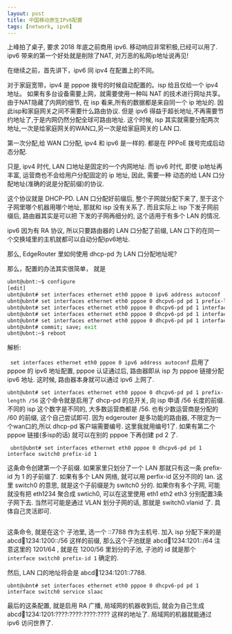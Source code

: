 ```yaml
---
layout: post
title: 中国移动原生IPv6配置
tags: [network, ipv6]
---
```


上峰拍了桌子, 要求 2018 年底之前商用 ipv6. 移动响应非常积极,已经可以用了.
ipv6 带来的第一个好处就是削除了NAT, 对万恶的私网ip地址说再见!

在继续之前，首先讲下，ipv6 同 ipv4 在配置上的不同。

对于家庭宽带，ipv4 是 pppoe 拨号的时候自动配置的。isp 给且仅给一个 ipv4 地址。
如果有多台设备需要上网，就需要使用一种叫 NAT 的技术进行网址共享。由于NAT隐藏了内网的细节, 在 isp 看来,所有的数据都是来自同一个 ip 地址的. 因此isp和家庭网关之间不需要什么路由协议.
但是 ipv6 得益于超长地址,不再需要节约地址了,于是内网仍然分配全球可路由地址. 这个时候, isp 其实就需要分配两次地址,一次是给家庭网关的WAN口,另一次是给家庭网关的 LAN 口.

第一次分配,给 WAN 口分配, ipv4 和 ipv6 是一样的. 都是在 PPPoE 拨号完成后动态分配.

只是, ipv4 时代, LAN 口地址是固定的一个内网地址. 而 ipv6 时代, 即使 ip地址再丰富, 运营商也不会给用户分配固定的 ip 地址, 因此, 需要一种 动态的给 LAN 口分配地址(准确的说是分配前缀)的协议.

这个协议就是 DHCP-PD. LAN 口分配好前缀后, 整个子网就分配下来了, 至于这个子网里哪个机器用哪个地址, 那就和 isp 没有关系了. 而且实际上 isp 下发子网前缀后, 路由器其实是可以把 下发的子网再细分的, 这个适用于有多个 LAN 的情况.

ipv6 因为有 RA 协议, 所以只要路由器的 LAN 口分配了前缀, LAN 口下的在同一个交换域里的主机就都可以自动分配ipv6地址.

那么, EdgeRouter 里如何使用 dhcp-pd 为 LAN 口分配地址呢?


那么，配置的办法其实很简单， 就是

```bash
ubnt@ubnt:~$ configure
[edit]
ubnt@ubnt# set interfaces ethernet eth0 pppoe 0 ipv6 address autoconf
ubnt@ubnt# set interfaces ethernet eth0 pppoe 0 dhcpv6-pd pd 1 prefix-length /56
ubnt@ubnt# set interfaces ethernet eth0 pppoe 0 dhcpv6-pd pd 1 interface switch0 prefix-id 1
ubnt@ubnt# set interfaces ethernet eth0 pppoe 0 dhcpv6-pd pd 1 interface switch0 host-address ::7788
ubnt@ubnt# set interfaces ethernet eth0 pppoe 0 dhcpv6-pd pd 1 interface switch0 service slaac
ubnt@ubnt# commit; save; exit
ubnt@ubnt:~$ reboot
```

解析:

``` set interfaces ethernet eth0 pppoe 0 ipv6 address autoconf``` 启用了 pppoe 的 ipv6 地址配置, pppoe 认证通过后, 路由器即从 isp 为 pppoe 链接分配 ipv6 地址. 这时候, 路由器本身就可以通过 ipv6 上网了.

``` ubnt@ubnt# set interfaces ethernet eth0 pppoe 0 dhcpv6-pd pd 1 prefix-length /56 ``` 
这个命令就是启用了 dhcp-pd 的总开关, 向 isp 申请 /56 长度的前缀. 不同的 isp 这个数字是不同的, 大多数运营商都是 /56. 也有少数运营商是分配的 /60 的前缀, 这个自己尝试即可. 因为 edgerouter 是多功能的路由器, 不限定为一个wan口的,所以 dhcp-pd 客户端需要编号. 这里我就用编号1了. 如果有第二个 pppoe 链接(多isp的话) 就可以在别的 pppoe 下再创建 pd 2 了.


``` ubnt@ubnt# set interfaces ethernet eth0 pppoe 0 dhcpv6-pd pd 1 interface switch0 prefix-id 1```

这条命令创建第一个子前缀. 如果家里只划分了一个 LAN 那就只有这一条 prefix-id 为 1 的子前缀了. 如果有多个 LAN 网络, 就可以用 perfix-id 区分不同的 lan. 这里 switch0 的意思, 就是这个子前缀是为 switch0 分的. 如果你有多个子网, 可能就没有把 eth1234 聚合成 swtich0, 可以在这里使用 eth1 eth2 eth3 分别配置3条子网下去.
当然可可能是通过 VLAN 划分子网的话, 那就是 switch0.vlanid 了. 具体自己灵活即可.


``` ubnt@ubnt# set interfaces ethernet eth0 pppoe 0 dhcpv6-pd pd 1 interface switch0 host-address ::7788
```

这条命令, 就是在这个 子池里, 选一个 ::7788 作为主机号. 加入 isp 分配下来的是 abcd:1234:1234:1200::/56 这样的前缀, 那么这个子池就是 abcd:1234:1234:1201::/64 注意这里的 1201/64 , 就是在 1200/56 里划分的子池, 子池的 id 就是那个  ```interface switch0 prefix-id 1``` 确定的.

然后, LAN 口的地址将会是 abcd:1234:1234:1201::7788. 


```
ubnt@ubnt# set interfaces ethernet eth0 pppoe 0 dhcpv6-pd pd 1 interface switch0 service slaac
```
最后的这条配置, 就是启用 RA 广播, 局域网的机器收到后, 就会为自己生成 abcd:1234:1234:1201:????:????:????:???? 这样的地址了. 局域网的机器就能通过 ipv6 访问世界了.



